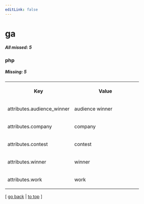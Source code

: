 ```yaml
---
editLink: false
---
```


# ga

##### All missed: 5


### php

##### Missing: 5

<table width="100%">
<tr><th width="50%">

Key

</th><th width="50%">

Value

</th></tr>
<tr><td width="50%">

attributes.audience_winner

</td><td width="50%">

audience winner

</td></tr>
<tr><td width="50%">

attributes.company

</td><td width="50%">

company

</td></tr>
<tr><td width="50%">

attributes.contest

</td><td width="50%">

contest

</td></tr>
<tr><td width="50%">

attributes.winner

</td><td width="50%">

winner

</td></tr>
<tr><td width="50%">

attributes.work

</td><td width="50%">

work

</td></tr>
</table>

[ [go back](../status.md) | [to top](#) ]

